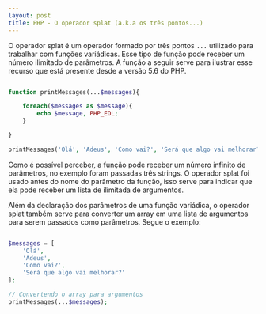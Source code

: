 ```yaml
---
layout: post
title: PHP - O operador splat (a.k.a os três pontos...)
---
```


O operador splat é um operador formado por três pontos ```...``` utilizado para trabalhar com funções variádicas. Esse tipo de função pode receber um número ilimitado de parâmetros. A função a seguir serve para ilustrar esse recurso que está presente desde a versão 5.6 do PHP.

```php

function printMessages(...$messages){

    foreach($messages as $message){
        echo $message, PHP_EOL;
    }

}

printMessages('Olá', 'Adeus', 'Como vai?', 'Será que algo vai melhorar?');

```

Como é possível perceber, a função pode receber um número infinito de parâmetros, no exemplo foram passadas três strings. O operador splat foi usado antes do nome do parâmetro da função, isso serve para indicar que ela pode receber um lista de ilimitada de argumentos.

Além da declaração dos parâmetros de uma função variádica, o operador splat também serve para converter um array em uma lista de argumentos para serem passados como parâmetros. Segue o exemplo:

```php

$messages = [
    'Olá',
    'Adeus',
    'Como vai?',
    'Será que algo vai melhorar?'
];

// Convertendo o array para argumentos
printMessages(...$messages);

```
